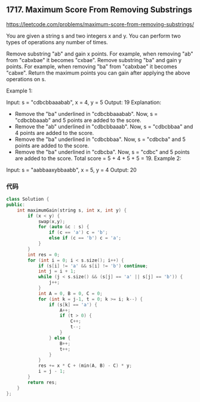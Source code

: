 ## 1717. Maximum Score From Removing Substrings

https://leetcode.com/problems/maximum-score-from-removing-substrings/

You are given a string s and two integers x and y. You can perform two types of operations any number of times.

Remove substring "ab" and gain x points.
For example, when removing "ab" from "cabxbae" it becomes "cxbae".
Remove substring "ba" and gain y points.
For example, when removing "ba" from "cabxbae" it becomes "cabxe".
Return the maximum points you can gain after applying the above operations on s.

 

Example 1:

Input: s = "cdbcbbaaabab", x = 4, y = 5
Output: 19
Explanation:
- Remove the "ba" underlined in "cdbcbbaaabab". Now, s = "cdbcbbaaab" and 5 points are added to the score.
- Remove the "ab" underlined in "cdbcbbaaab". Now, s = "cdbcbbaa" and 4 points are added to the score.
- Remove the "ba" underlined in "cdbcbbaa". Now, s = "cdbcba" and 5 points are added to the score.
- Remove the "ba" underlined in "cdbcba". Now, s = "cdbc" and 5 points are added to the score.
Total score = 5 + 4 + 5 + 5 = 19.
Example 2:

Input: s = "aabbaaxybbaabb", x = 5, y = 4
Output: 20

### 代码

```cpp
class Solution {
public:
    int maximumGain(string s, int x, int y) {
        if (x < y) {
            swap(x,y);
            for (auto &c : s) {
                if (c == 'a') c = 'b';
                else if (c == 'b') c = 'a';
            }
        }
        int res = 0;
        for (int i = 0; i < s.size(); i++) {
            if (s[i] != 'a' && s[i] != 'b') continue;
            int j = i + 1;
            while (j < s.size() && (s[j] == 'a' || s[j] == 'b')) {
                j++;
            }
            int A = 0, B = 0, C = 0;
            for (int k = j-1, t = 0; k >= i; k--) {
                if (s[k] == 'a') {
                    A++;
                    if (t > 0) {
                        C++;
                        t--;
                    }
                } else {
                    B++;
                    t++;
                }
            }
            res += x * C + (min(A, B) - C) * y;
            i = j - 1;
        }
        return res;
    }
};
```

